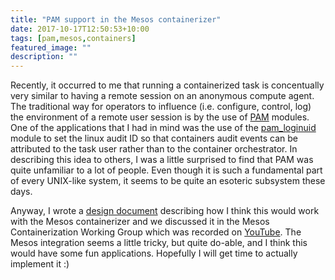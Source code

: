 ```yaml
---
title: "PAM support in the Mesos containerizer"
date: 2017-10-17T12:50:53+10:00
tags: [pam,mesos,containers]
featured_image: ""
description: ""
---
```


Recently, it occurred to me that running a containerized
task is concentually very similar to having a remote
session on an anonymous compute agent. The traditional way
for operators to influence (i.e. configure, control, log)
the environment of a remote user session is by the use of
[PAM](https://en.wikipedia.org/wiki/Pluggable_authentication_module)
modules. One of the applications that I had in mind was the use of the
[pam_loginuid](http://man7.org/linux/man-pages/man8/pam_loginuid.8.html)
module to set the linux audit ID so that containers audit events can be
attributed to the task user rather than to the container orchestrator. In
describing this idea to others, I was a little surprised to find that
PAM was quite unfamiliar to a lot of people. Even though it is such
a fundamental part of every UNIX-like system, it seems to be quite an
esoteric subsystem these days.

Anyway, I wrote a [design
document](https://docs.google.com/document/d/1nlWC7ArgQRr5f_uH5wJ0AGV8BHMhoKgYf__RTmu7TKk)
describing how I think this would work with the Mesos containerizer and
we discussed it in the Mesos Containerization Working Group which was
recorded on [YouTube](https://youtu.be/0JhCDckQh-g). The Mesos integration
seems a little tricky, but quite do-able, and I think this would have some
fun applications. Hopefully I will get time to actually implement it :)
